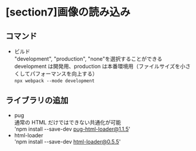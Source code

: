 # [section7]画像の読み込み

## コマンド

- ビルド  
   "development", "production", "none"を選択することができる  
   development は開発用、production は本番環境用（ファイルサイズを小さくしてパフォーマンスを向上する）  
  `npx webpack --mode development`

## ライブラリの追加

- pug   
  通常の HTML だけではできない共通化が可能    
  'npm install --save-dev pug-html-loader@1.1.5'    
- html-loader   
  'npm install --save-dev html-loader@0.5.5'    
  
